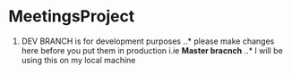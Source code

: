 # MeetingsProject
 
 1. DEV BRANCH is for development purposes
 ..* please make changes here before you put them in production i.ie **Master bracnch** 
 ..* I will be using this on my local machine
 
